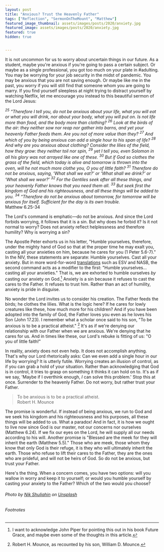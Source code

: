 ```yaml
---
layout: post
title: "Anxious? Trust the Heavenly Father"
tags: ["Reflection", "SermonOnTheMount", "Matthew"]
featured_image_thumbnail: assets/images/posts/2020/anxiety.jpg
featured_image: assets/images/posts/2020/anxiety.jpg
featured: true
hidden: true


---
```


It is not uncommon for us to worry about uncertain things in our future. As a student, maybe you're anxious if you're going to pass a certain subject. Or maybe as a single professional, you got too much on your plate in #adulting. You may be worrying for your job security in the midst of pandemic. You may be anxious that you are not saving enough. Or maybe like me in the past, you worry if you will still find that someone whom you are going to marry. If you find yourself sleepless at night trying to distract yourself by watching Netflix, let me encourage you instead to this beautiful sermon of the Lord Jesus:

*<sup>25</sup> “Therefore I tell you, do not be anxious about your life, what you will eat or what you will drink, nor about your body, what you will put on. Is not life more than food, and the body more than clothing? <sup>26</sup> Look at the birds of the air: they neither sow nor reap nor gather into barns, and yet your heavenly Father feeds them. Are you not of more value than they? <sup>27</sup> And which of you by being anxious can add a single hour to his span of life? <sup>28</sup> And why are you anxious about clothing? Consider the lilies of the field, how they grow: they neither toil nor spin, <sup>29</sup> yet I tell you, even Solomon in all his glory was not arrayed like one of these. <sup>30</sup> But if God so clothes the grass of the field, which today is alive and tomorrow is thrown into the oven, will he not much more clothe you, O you of little faith? <sup>31</sup> Therefore do not be anxious, saying, ‘What shall we eat?’ or ‘What shall we drink?’ or ‘What shall we wear?’ <sup>32</sup> For the Gentiles seek after all these things, and your heavenly Father knows that you need them all. <sup>33</sup> But seek first the kingdom of God and his righteousness, and all these things will be added to you. <sup>34</sup> “Therefore do not be anxious about tomorrow, for tomorrow will be anxious for itself. Sufficient for the day is its own trouble.*<br>Matthew 6.25-34

The Lord's command is emphatic—do not be anxious. And since the Lord forbids worrying, it follows that it is a sin. But why does he forbid it? Is it not normal to worry? Does not anxiety reflect helplessness and therefore humility? Why is worrying a sin?

The Apostle Peter exhorts us in his letter, "Humble yourselves, therefore, under the mighty hand of God so that at the proper time he may exalt you, casting all your anxieties on him, because he cares for you (1 Peter 5.6-7)." In the NIV, these statements are separate: Humble yourselves. Cast all your anxiety. But in more word-for-word [translations](/a-laymans-guide-to-bible-translations) such as ESV and NASB, the second command acts as a modifier to the first: "Humble yourselves... casting all your anxieties." That is, we are exhorted to humble ourselves *by* casting our anxiety on God.[^1] Anxiety is a sin because it refuses to cast the cares to the Father. It refuses to trust him. Rather than an act of humility, anxiety is pride in disguise.

No wonder the Lord invites us to consider his creation. The Father feeds the birds; he clothes the lilies. What is the logic here? If he cares for lowly creatures like these, how much more for his children? And if you have been adopted into the family of God, the Father loves you even as he loves his Son (John 17.23). I remember what a scholar once said to his son, "To be anxious is to be a practical atheist." [^2] It's as if we're denying our relationship with our Father when we are anxious. We're denying that he cares for us. And in times like these, our Lord's rebuke is fitting of us: "O you of little faith!" 

In reality, anxiety does not even help. It does not accomplish anything. That's why our Lord rhetorically asks: Can we even add a single hour in our life by worrying? It is utterly futile. Worrying creates an illusion of control, as if you can grab a hold of your situation. Rather than acknowledging that God is in control, it tries to grasp on something it thinks it can hold on to. It's as if we say, 'Maybe if I overthink enough, *I* can solve this problem.' Stop this at once. Surrender to the heavenly Father. Do not worry, but rather trust your Father.

> To be anxious is to be a practical atheist. <br> Robert H. Mounce

The promise is wonderful. If instead of being anxious, we run to God and we seek his kingdom and his righteousness and his purposes, all these things will be added to us. What a paradox! And in fact, it is how we ought to live now since God is our master, not our concerns nor ourselves (Matthew 6.24). If we fix our eyes on the Lord, he will supply all our needs according to his will. Another promise is "Blessed are the meek for they will inherit the earth (Matthew 5.5)." Those who are meek, those whom they know that only God is their refuge, it is they who will ultimately inherit the earth. Those who refuse to lift their cares to the Father, they are the ones who are prideful, and will not be heirs of God. So do not be anxious, but trust your Father.

Here's the thing. When a concern comes, you have two options: will you wallow in worry and keep it to yourself; or would you humble yourself by casting your anxiety to the Father? Which of the two would you choose?

###### Photo by [Nik Shuliahin](https://unsplash.com/@tjump?utm_source=unsplash&utm_medium=referral&utm_content=creditCopyText) on [Unsplash](https://unsplash.com/s/photos/anxiety?utm_source=unsplash&utm_medium=referral&utm_content=creditCopyText)

###### Footnotes

[^1]: I want to acknowledge John Piper for pointing this out in his book Future Grace, and maybe even some of the thoughts in this article.
[^2]: Robert H. Mounce, as recounted by his son, William D. Mounce.
